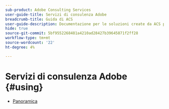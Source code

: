 ```yaml
---
sub-product: Adobe Consulting Services
user-guide-title: Servizi di consulenza Adobe
breadcrumb-title: Guida di ACS
user-guide-description: Documentazione per le soluzioni create da ACS per l’utilizzo con AEM.
hide: true
source-git-commit: 5bf9552268481a4210ad28427b39645871f2ff28
workflow-type: tm+mt
source-wordcount: '22'
ht-degree: 4%

---
```



# Servizi di consulenza Adobe {#using}

+ [Panoramica](overview.md)
